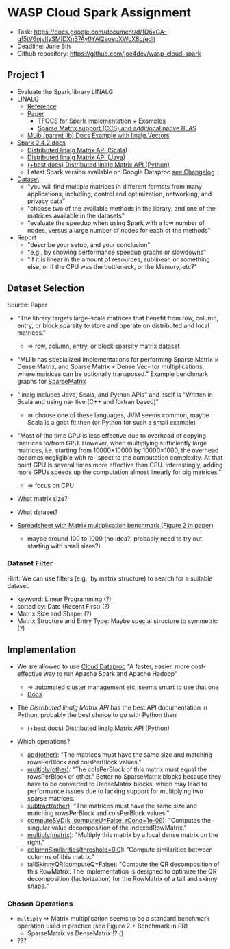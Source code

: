 # WASP Cloud Spark Assignment

* Task: https://docs.google.com/document/d/1D6xGA-gf5tV6njvIIySMIDXnS7Ay0YAI2eoepXWoX8c/edit
* Deadline: June 6th
* Github repository: https://github.com/joe4dev/wasp-cloud-spark

## Project 1

* Evaluate the Spark library LINALG
* LINALG
  * [Reference](https://spark.apache.org/docs/1.5.1/api/java/org/apache/spark/mllib/linalg/package-frame.html)
  * [Paper](https://shivaram.org/publications/matrix-spark-kdd.pdf)
    * [TFOCS for Spark Implementation + Examples](https://github.com/databricks/spark-tfocs)
    * [Sparse Matrix support (CCS) and additional native BLAS](https://github.com/apache/spark/pull/2294)
  * [MLib (parent lib) Docs Example with linalg.Vectors](https://spark.apache.org/docs/1.0.1/mllib-linear-methods.html#linear-least-squares-lasso-and-ridge-regression)
* [Spark 2.4.2 docs](https://spark.apache.org/docs/2.4.2/)
  * [Distributed linalg Matrix API (Scala)](https://spark.apache.org/docs/2.4.2/api/scala/index.html#org.apache.spark.mllib.linalg.distributed.package)
  * [Distributed linalg Matrix API (Java)](https://spark.apache.org/docs/2.4.2/api/java/index.html)
  * [(+best docs) Distributed linalg Matrix API (Python)](https://spark.apache.org/docs/2.4.2/api/python/pyspark.mllib.html#module-pyspark.mllib.linalg.distributed)
  * Latest Spark version available on Google Dataproc [see Changelog](https://cloud.google.com/dataproc/docs/release-notes#may_9_2019)
* [Dataset](https://sparse.tamu.edu/)
  * "you will find multiple matrices in different formats from many applications, including, control and optimization, networking, and privacy data"
  * "choose two of the available methods in the library, and one of the matrices available in the datasets"
  * "evaluate the speedup when using Spark with a low number of nodes, versus a large number of nodes for each of the methods"
* Report
  * "describe your setup, and your conclusion"
  * "e.g., by showing performance speedup graphs or slowdowns"
  * "if it is linear in the amount of resources, sublinear, or something else, or if the CPU was the bottleneck, or the Memory, etc?"

## Dataset Selection

Source: Paper

* "The library targets large-scale matrices that benefit from row, column, entry, or block sparsity to store and operate on distributed and local matrices."
  * => row, column, entry, or block sparsity matrix dataset
* "MLlib has specialized implementations for performing Sparse Matrix × Dense Matrix, and Sparse Matrix × Dense Vec- tor multiplications, where matrices can be optionally transposed." Example benchmark graphs for [SparseMatrix](https://github.com/apache/spark/pull/2294)
* "linalg includes Java, Scala, and Python APIs" and itself is "Written in Scala and using na- tive (C++ and fortran based)"
  * => choose one of these languages, JVM seems common, maybe Scala is a goot fit then (or Python for such a small example)
* "Most of the time GPU is less effective due to overhead of copying matrices to/from GPU. However, when multiplying sufficiently large matrices, i.e. starting from 10000×10000 by 10000×1000, the overhead becomes negligible with re- spect to the computation complexity. At that point GPU is several times more effective than CPU. Interestingly, adding more GPUs speeds up the computation almost linearly for big matrices."
  * => focus on CPU

* What matrix size?
* What dataset?

* [Spreadsheet with Matrix multiplication benchmark (Figure 2 in paper)](https://docs.google.com/spreadsheets/d/1lWdVSuSragOobb0A_oeouQgHUMx378T9J5r7kwKSPkY/edit#gid=0)
  * maybe around 100 to 1000 (no idea?, probably need to try out starting with small sizes?)

### Dataset Filter

Hint: We can use filters (e.g., by matrix structure) to search for a suitable dataset.

* keyword: Linear Programming (?)
* sorted by: Date (Recent First) (?)
* Matrix Size and Shape: (?)
* Matrix Structure and Entry Type: Maybe special structure to symmetric (?)

## Implementation

* We are allowed to use [Cloud Dataproc](https://cloud.google.com/dataproc/) "A faster, easier, more cost-effective way to run Apache Spark and Apache Hadoop"
  * => automated cluster management etc, seems smart to use that one
  * [Docs](https://cloud.google.com/dataproc/docs/quickstarts)
* The *Distributed linalg Matrix API* has the best API documentation in Python, probably the best choice to go with Python then
  * [(+best docs) Distributed linalg Matrix API (Python)](https://spark.apache.org/docs/2.4.2/api/python/pyspark.mllib.html#module-pyspark.mllib.linalg.distributed)

* Which operations?
  * [add(other)](https://spark.apache.org/docs/2.4.2/api/python/pyspark.mllib.html#pyspark.mllib.linalg.distributed.BlockMatrix.add): "The matrices must have the same size and matching rowsPerBlock and colsPerBlock values."
  * [multiply(other)](https://spark.apache.org/docs/2.4.2/api/python/pyspark.mllib.html#pyspark.mllib.linalg.distributed.BlockMatrix.multiply): "The colsPerBlock of this matrix must equal the rowsPerBlock of other." Better no SparseMatrix blocks because they have to be converted to DenseMatrix blocks, which may lead to performance issues due to lacking support for multiplying two sparse matrices.
  * [subtract(other)](https://spark.apache.org/docs/2.4.2/api/python/pyspark.mllib.html#pyspark.mllib.linalg.distributed.BlockMatrix.subtract): "The matrices must have the same size and matching rowsPerBlock and colsPerBlock values."
  * [computeSVD(k, computeU=False, rCond=1e-09)](https://spark.apache.org/docs/2.4.2/api/python/pyspark.mllib.html#pyspark.mllib.linalg.distributed.IndexedRowMatrix.computeSVD): "Computes the singular value decomposition of the IndexedRowMatrix."
  * [multiply(matrix)](https://spark.apache.org/docs/2.4.2/api/python/pyspark.mllib.html#pyspark.mllib.linalg.distributed.IndexedRowMatrix.multiply): "Multiply this matrix by a local dense matrix on the right."
  * [columnSimilarities(threshold=0.0)](https://spark.apache.org/docs/2.4.2/api/python/pyspark.mllib.html#pyspark.mllib.linalg.distributed.RowMatrix.columnSimilarities): "Compute similarities between columns of this matrix."
  * [tallSkinnyQR(computeQ=False)](https://spark.apache.org/docs/2.4.2/api/python/pyspark.mllib.html#pyspark.mllib.linalg.distributed.RowMatrix.tallSkinnyQR): "Compute the QR decomposition of this RowMatrix. The implementation is designed to optimize the QR decomposition (factorization) for the RowMatrix of a tall and skinny shape."

### Chosen Operations

* `multiply` => Matrix multiplication seems to be a standard benchmark operation used in practice (see Figure 2 + Benchmark in PR)
  * SparseMatrix vs DenseMatrix !? ()
* ???
